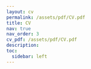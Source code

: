 ```yaml
---
layout: cv
permalink: /assets/pdf/CV.pdf
title: CV
nav: true
nav_order: 3
cv_pdf: /assets/pdf/CV.pdf
description:
toc:
  sidebar: left
---
```

